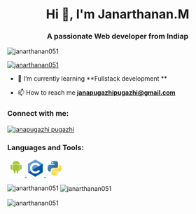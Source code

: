 <h1 align="center">Hi 👋, I'm Janarthanan.M</h1>
<h3 align="center">A passionate Web developer from Indiap</h3>

<p align="left"> <img src="https://komarev.com/ghpvc/?username=janarthanan051&label=Profile%20views&color=0e75b6&style=flat" alt="janarthanan051" /> </p>

<p align="left"> <a href="https://github.com/ryo-ma/github-profile-trophy"><img src="https://github-profile-trophy.vercel.app/?username=janarthanan051" alt="janarthanan051" /></a> </p>

- 🌱 I’m currently learning **Fullstack development **

- 📫 How to reach me **janapugazhipugazhi@gmail.com**

<h3 align="left">Connect with me:</h3>
<p align="left">
<a href="https://linkedin.com/in/janapugazhi pugazhi" target="blank"><img align="center" src="https://raw.githubusercontent.com/rahuldkjain/github-profile-readme-generator/master/src/images/icons/Social/linked-in-alt.svg" alt="janapugazhi pugazhi" height="30" width="40" /></a>
</p>

<h3 align="left">Languages and Tools:</h3>
<p align="left"> <a href="https://developer.android.com" target="_blank" rel="noreferrer"> <img src="https://raw.githubusercontent.com/devicons/devicon/master/icons/android/android-original-wordmark.svg" alt="android" width="40" height="40"/> </a> <a href="https://www.cprogramming.com/" target="_blank" rel="noreferrer"> <img src="https://raw.githubusercontent.com/devicons/devicon/master/icons/c/c-original.svg" alt="c" width="40" height="40"/> </a> <a href="https://www.python.org" target="_blank" rel="noreferrer"> <img src="https://raw.githubusercontent.com/devicons/devicon/master/icons/python/python-original.svg" alt="python" width="40" height="40"/> </a> </p>

<p><img align="left" src="https://github-readme-stats.vercel.app/api/top-langs?username=janarthanan051&show_icons=true&locale=en&layout=compact" alt="janarthanan051" /></p>

<p>&nbsp;<img align="center" src="https://github-readme-stats.vercel.app/api?username=janarthanan051&show_icons=true&locale=en" alt="janarthanan051" /></p>

<p><img align="center" src="https://github-readme-streak-stats.herokuapp.com/?user=janarthanan051&" alt="janarthanan051" /></p>

